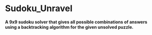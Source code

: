 # Sudoku_Unravel
**A 9x9 sudoku solver that gives all possible combinations of answers using a backtracking algorithm for the given unsolved puzzle.**
